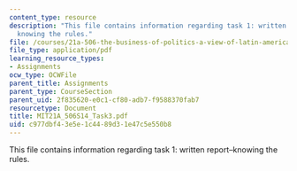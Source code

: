 ```yaml
---
content_type: resource
description: "This file contains information regarding task 1: written report\u2013\
  knowing the rules."
file: /courses/21a-506-the-business-of-politics-a-view-of-latin-america-spring-2014/c977dbf43e5e1c4489d31e47c5e550b8_MIT21A_506S14_Task3.pdf
file_type: application/pdf
learning_resource_types:
- Assignments
ocw_type: OCWFile
parent_title: Assignments
parent_type: CourseSection
parent_uid: 2f835620-e0c1-cf80-adb7-f9588370fab7
resourcetype: Document
title: MIT21A_506S14_Task3.pdf
uid: c977dbf4-3e5e-1c44-89d3-1e47c5e550b8
---
```

This file contains information regarding task 1: written report–knowing the rules.

